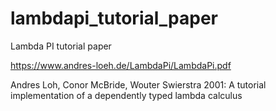 # lambdapi_tutorial_paper
Lambda PI tutorial paper

https://www.andres-loeh.de/LambdaPi/LambdaPi.pdf


Andres Loh, Conor McBride, Wouter Swierstra 2001:
A tutorial implementation of a dependently typed lambda calculus


